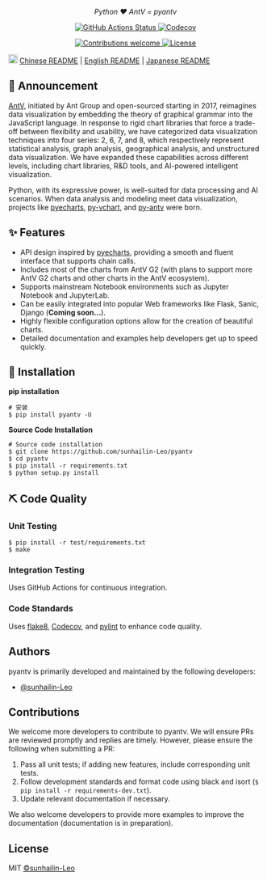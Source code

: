<p align="center">
    <em>Python ❤️ AntV = pyantv</em>
</p>

<p align="center">
    <a href="https://github.com/sunhailin-Leo/pyantv/actions">
        <img src="https://github.com/sunhailin-Leo/pyantv/actions/workflows/python-app.yml/badge.svg" alt="GitHub Actions Status">
    </a>
    <a href="https://codecov.io/gh/sunhailin-Leo/pyantv">
        <img src="https://codecov.io/gh/sunhailin-Leo/pyantv/branch/master/graph/badge.svg" alt="Codecov">
    </a>
</p>

<p align="center">
    <a href="https://github.com/sunhailin-Leo/pyantv/pulls">
        <img src="https://img.shields.io/badge/contributions-welcome-brightgreen.svg?style=flat" alt="Contributions welcome">
    </a>
    <a href="https://opensource.org/licenses/MIT">
        <img src="https://img.shields.io/badge/License-MIT-brightgreen.svg" alt="License">
    </a>
</p>

<img src="https://gw.alipayobjects.com/zos/antfincdn/R8sN%24GNdh6/language.svg" width="18"> [Chinese README](README.md) | [English README](README.en.md) | [Japanese README](README.jp.md)

## 📣 Announcement

[AntV](https://github.com/antvis), initiated by Ant Group and open-sourced starting in 2017, reimagines data visualization by embedding the theory of graphical grammar into the JavaScript language. In response to rigid chart libraries that force a trade-off between flexibility and usability, we have categorized data visualization techniques into four series: 2, 6, 7, and 8, which respectively represent statistical analysis, graph analysis, geographical analysis, and unstructured data visualization. We have expanded these capabilities across different levels, including chart libraries, R&D tools, and AI-powered intelligent visualization.

Python, with its expressive power, is well-suited for data processing and AI scenarios. When data analysis and modeling meet data visualization, projects like [pyecharts](https://github.com/pyecharts/pyecharts), [py-vchart](https://github.com/VisActor/py-vchart), and [py-antv](https://github.com/sunhailin-Leo/pyantv) were born.

## ✨ Features

* API design inspired by [pyecharts](https://github.com/pyecharts/pyecharts), providing a smooth and fluent interface that supports chain calls.
* Includes most of the charts from AntV G2 (with plans to support more AntV G2 charts and other charts in the AntV ecosystem).
* Supports mainstream Notebook environments such as Jupyter Notebook and JupyterLab.
* Can be easily integrated into popular Web frameworks like Flask, Sanic, Django (**Coming soon...**).
* Highly flexible configuration options allow for the creation of beautiful charts.
* Detailed documentation and examples help developers get up to speed quickly.

## 🔰 Installation

**pip installation**

```shell
# 安装
$ pip install pyantv -U
```

**Source Code Installation**

```shell
# Source code installation
$ git clone https://github.com/sunhailin-Leo/pyantv 
$ cd pyantv 
$ pip install -r requirements.txt 
$ python setup.py install
```

## ⛏ Code Quality

### Unit Testing

```shell
$ pip install -r test/requirements.txt
$ make
```

### Integration Testing

Uses GitHub Actions for continuous integration.

### Code Standards

Uses [flake8](http://flake8.pycqa.org/en/latest/index.html), [Codecov](https://codecov.io/), and [pylint](https://www.pylint.org/) to enhance code quality.

## Authors

pyantv is primarily developed and maintained by the following developers:

* [@sunhailin-Leo](https://github.com/sunhailin-Leo)

## Contributions

We welcome more developers to contribute to pyantv. We will ensure PRs are reviewed promptly and replies are timely. However, please ensure the following when submitting a PR:

1. Pass all unit tests; if adding new features, include corresponding unit tests.
2. Follow development standards and format code using black and isort (`$ pip install -r requirements-dev.txt`).
3. Update relevant documentation if necessary.

We also welcome developers to provide more examples to improve the documentation (documentation is in preparation).

## License

MIT [©sunhailin-Leo](https://github.com/sunhailin-Leo)
